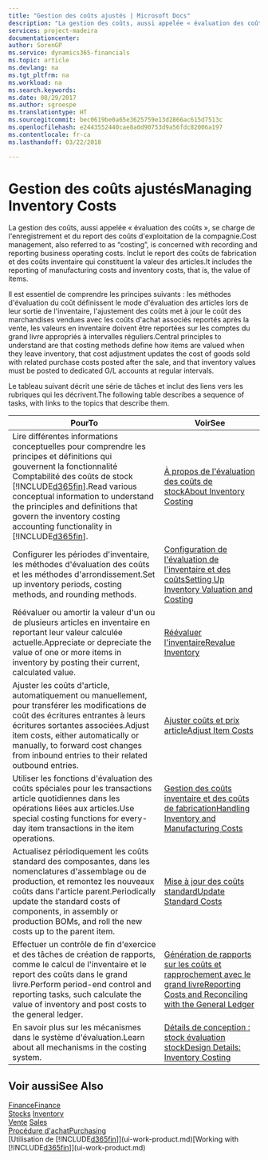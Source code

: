 ```yaml
---
title: "Gestion des coûts ajustés | Microsoft Docs"
description: "La gestion des coûts, aussi appelée « évaluation des coûts », se charge de l'enregistrement et du report des coûts d'exploitation de la compagnie. Inclut le report des coûts de fabrication et des coûts inventaire qui constituent la valeur des articles."
services: project-madeira
documentationcenter: 
author: SorenGP
ms.service: dynamics365-financials
ms.topic: article
ms.devlang: na
ms.tgt_pltfrm: na
ms.workload: na
ms.search.keywords: 
ms.date: 08/29/2017
ms.author: sgroespe
ms.translationtype: HT
ms.sourcegitcommit: bec0619be0a65e3625759e13d2866ac615d7513c
ms.openlocfilehash: e2443552440cae8a0d90753d9a56fdc82006a197
ms.contentlocale: fr-ca
ms.lasthandoff: 03/22/2018

---
```

# <a name="managing-inventory-costs"></a><span data-ttu-id="5b6d6-104">Gestion des coûts ajustés</span><span class="sxs-lookup"><span data-stu-id="5b6d6-104">Managing Inventory Costs</span></span>
<span data-ttu-id="5b6d6-105">La gestion des coûts, aussi appelée « évaluation des coûts », se charge de l'enregistrement et du report des coûts d'exploitation de la compagnie.</span><span class="sxs-lookup"><span data-stu-id="5b6d6-105">Cost management, also referred to as “costing”, is concerned with recording and reporting business operating costs.</span></span> <span data-ttu-id="5b6d6-106">Inclut le report des coûts de fabrication et des coûts inventaire qui constituent la valeur des articles.</span><span class="sxs-lookup"><span data-stu-id="5b6d6-106">It includes the reporting of manufacturing costs and inventory costs, that is, the value of items.</span></span>   

<span data-ttu-id="5b6d6-107">Il est essentiel de comprendre les principes suivants : les méthodes d'évaluation du coût définissent le mode d'évaluation des articles lors de leur sortie de l'inventaire, l'ajustement des coûts met à jour le coût des marchandises vendues avec les coûts d'achat associés reportés après la vente, les valeurs en inventaire doivent être reportées sur les comptes du grand livre appropriés à intervalles réguliers.</span><span class="sxs-lookup"><span data-stu-id="5b6d6-107">Central principles to understand are that costing methods define how items are valued when they leave inventory, that cost adjustment updates the cost of goods sold with related purchase costs posted after the sale, and that inventory values must be posted to dedicated G/L accounts at regular intervals.</span></span>

<span data-ttu-id="5b6d6-108">Le tableau suivant décrit une série de tâches et inclut des liens vers les rubriques qui les décrivent.</span><span class="sxs-lookup"><span data-stu-id="5b6d6-108">The following table describes a sequence of tasks, with links to the topics that describe them.</span></span>

|<span data-ttu-id="5b6d6-109">**Pour**</span><span class="sxs-lookup"><span data-stu-id="5b6d6-109">**To**</span></span>|<span data-ttu-id="5b6d6-110">**Voir**</span><span class="sxs-lookup"><span data-stu-id="5b6d6-110">**See**</span></span>|  
|------------|-------------|  
|<span data-ttu-id="5b6d6-111">Lire différentes informations conceptuelles pour comprendre les principes et définitions qui gouvernent la fonctionnalité Comptabilité des coûts de stock [!INCLUDE[d365fin](includes/d365fin_md.md)].</span><span class="sxs-lookup"><span data-stu-id="5b6d6-111">Read various conceptual information to understand the principles and definitions that govern the inventory costing accounting functionality in [!INCLUDE[d365fin](includes/d365fin_md.md)].</span></span>|[<span data-ttu-id="5b6d6-112">À propos de l'évaluation des coûts de stock</span><span class="sxs-lookup"><span data-stu-id="5b6d6-112">About Inventory Costing</span></span>](finance-learn-about-costing.md)|  
|<span data-ttu-id="5b6d6-113">Configurer les périodes d'inventaire, les méthodes d'évaluation des coûts et les méthodes d'arrondissement.</span><span class="sxs-lookup"><span data-stu-id="5b6d6-113">Set up inventory periods, costing methods, and rounding methods.</span></span>|[<span data-ttu-id="5b6d6-114">Configuration de l'évaluation de l'inventaire et des coûts</span><span class="sxs-lookup"><span data-stu-id="5b6d6-114">Setting Up Inventory Valuation and Costing</span></span>](finance-set-up-inventory-valuation-and-costing.md)|
|<span data-ttu-id="5b6d6-115">Réévaluer ou amortir la valeur d'un ou de plusieurs articles en inventaire en reportant leur valeur calculée actuelle.</span><span class="sxs-lookup"><span data-stu-id="5b6d6-115">Appreciate or depreciate the value of one or more items in inventory by posting their current, calculated value.</span></span>|[<span data-ttu-id="5b6d6-116">Réévaluer l'inventaire</span><span class="sxs-lookup"><span data-stu-id="5b6d6-116">Revalue Inventory</span></span>](inventory-how-revalue-inventory.md)|
|<span data-ttu-id="5b6d6-117">Ajuster les coûts d'article, automatiquement ou manuellement, pour transférer les modifications de coût des écritures entrantes à leurs écritures sortantes associées.</span><span class="sxs-lookup"><span data-stu-id="5b6d6-117">Adjust item costs, either automatically or manually, to forward cost changes from inbound entries to their related outbound entries.</span></span>|[<span data-ttu-id="5b6d6-118">Ajuster coûts et prix article</span><span class="sxs-lookup"><span data-stu-id="5b6d6-118">Adjust Item Costs</span></span>](inventory-how-adjust-item-costs.md)|
|<span data-ttu-id="5b6d6-119">Utiliser les fonctions d'évaluation des coûts spéciales pour les transactions article quotidiennes dans les opérations liées aux articles.</span><span class="sxs-lookup"><span data-stu-id="5b6d6-119">Use special costing functions for every-day item transactions in the item operations.</span></span>|[<span data-ttu-id="5b6d6-120">Gestion des coûts inventaire et des coûts de fabrication</span><span class="sxs-lookup"><span data-stu-id="5b6d6-120">Handling Inventory and Manufacturing Costs</span></span>](finance-handle-inventory-and-manufacturing-costs.md)|  
|<span data-ttu-id="5b6d6-121">Actualisez périodiquement les coûts standard des composantes, dans les nomenclatures d'assemblage ou de production, et remontez les nouveaux coûts dans l'article parent.</span><span class="sxs-lookup"><span data-stu-id="5b6d6-121">Periodically update the standard costs of components, in assembly or production BOMs, and roll the new costs up to the parent item.</span></span>|[<span data-ttu-id="5b6d6-122">Mise à jour des coûts standard</span><span class="sxs-lookup"><span data-stu-id="5b6d6-122">Update Standard Costs</span></span>](finance-how-to-update-standard-costs.md)|
|<span data-ttu-id="5b6d6-123">Effectuer un contrôle de fin d'exercice et des tâches de création de rapports, comme le calcul de l'inventaire et le report des coûts dans le grand livre.</span><span class="sxs-lookup"><span data-stu-id="5b6d6-123">Perform period-end control and reporting tasks, such calculate the value of inventory and post costs to the general ledger.</span></span>|[<span data-ttu-id="5b6d6-124">Génération de rapports sur les coûts et rapprochement avec le grand livre</span><span class="sxs-lookup"><span data-stu-id="5b6d6-124">Reporting Costs and Reconciling with the General Ledger</span></span>](finance-report-costs-and-reconcile-with-the-general-ledger.md)|  
|<span data-ttu-id="5b6d6-125">En savoir plus sur les mécanismes dans le système d'évaluation.</span><span class="sxs-lookup"><span data-stu-id="5b6d6-125">Learn about all mechanisms in the costing system.</span></span>|[<span data-ttu-id="5b6d6-126">Détails de conception : stock évaluation stock</span><span class="sxs-lookup"><span data-stu-id="5b6d6-126">Design Details: Inventory Costing</span></span>](design-details-inventory-costing.md)|  

## <a name="see-also"></a><span data-ttu-id="5b6d6-127">Voir aussi</span><span class="sxs-lookup"><span data-stu-id="5b6d6-127">See Also</span></span>  
 [<span data-ttu-id="5b6d6-128">Finance</span><span class="sxs-lookup"><span data-stu-id="5b6d6-128">Finance</span></span>](finance.md)  
 <span data-ttu-id="5b6d6-129">[Stocks](inventory-manage-inventory.md) </span><span class="sxs-lookup"><span data-stu-id="5b6d6-129">[Inventory](inventory-manage-inventory.md) </span></span>  
 <span data-ttu-id="5b6d6-130">[Vente](sales-manage-sales.md) </span><span class="sxs-lookup"><span data-stu-id="5b6d6-130">[Sales](sales-manage-sales.md) </span></span>  
 [<span data-ttu-id="5b6d6-131">Procédure d'achat</span><span class="sxs-lookup"><span data-stu-id="5b6d6-131">Purchasing</span></span>](purchasing-manage-purchasing.md)  
 <span data-ttu-id="5b6d6-132">[Utilisation de [!INCLUDE[d365fin](includes/d365fin_md.md)]](ui-work-product.md)</span><span class="sxs-lookup"><span data-stu-id="5b6d6-132">[Working with [!INCLUDE[d365fin](includes/d365fin_md.md)]](ui-work-product.md)</span></span>

